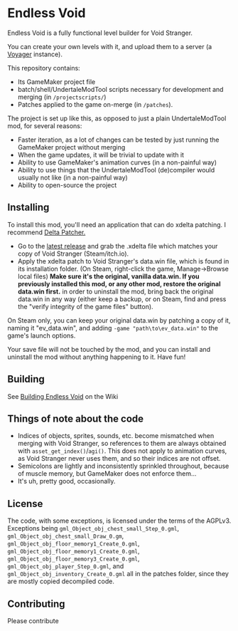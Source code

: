 # Endless Void
Endless Void is a fully functional level builder for Void Stranger. 

You can create your own levels with it, and upload them to a server (a [Voyager](https://github.com/hexfae/voyager) instance).

This repository contains:
- Its GameMaker project file
- batch/shell/UndertaleModTool scripts necessary for development and merging (in `/projectscripts/`)
- Patches applied to the game on-merge (in `/patches`).

The project is set up like this, as opposed to just a plain UndertaleModTool mod, for several reasons:
- Faster iteration, as a lot of changes can be tested by just running the GameMaker project without merging
- When the game updates, it will be trivial to update with it
- Ability to use GameMaker's animation curves (in a non-painful way)
- Ability to use things that the UndertaleModTool (de)compiler would usually not like (in a non-painful way)
- Ability to open-source the project

## Installing
To install this mod, you'll need an application that can do xdelta patching. I recommend [Delta Patcher.](https://www.romhacking.net/utilities/704/)

- Go to the [latest release](https://github.com/Skirlez/void-stranger-endless-void/releases/latest) and grab the .xdelta file which matches your copy of Void Stranger (Steam/itch.io).
- Apply the xdelta patch to Void Stranger's data.win file, which is found in its installation folder.  (On Steam, right-click the game, Manage->Browse local files) **Make sure it's the original, vanilla data.win. If you previously installed this mod, or any other mod, restore the original data.win first.** in order to uninstall the mod, bring back the original data.win in any way (either keep a backup, or on Steam, find and press the "verify integrity of the game files" button).


On Steam only, you can keep your original data.win by patching a copy of it, naming it "ev_data.win", and adding `-game "path\to\ev_data.win"` to the game's launch options.

Your save file will not be touched by the mod, and you can install and uninstall the mod without anything happening to it. Have fun!

## Building
See [Building Endless Void](https://github.com/Skirlez/void-stranger-endless-void/wiki/Building-Endless-Void) on the Wiki

## Things of note about the code
- Indices of objects, sprites, sounds, etc. become mismatched when merging with Void Stranger, so references to them are always obtained with `asset_get_index()`/`agi()`.
This does not apply to animation curves, as Void Stranger never uses them, and so their indices are not offset.
- Semicolons are lightly and inconsistently sprinkled throughout, because of muscle memory, but GameMaker does not enforce them...
- It's uh, pretty good, occasionally.

## License
The code, with some exceptions, is licensed under the terms of the AGPLv3.
Exceptions being `gml_Object_obj_chest_small_Step_0.gml`, `gml_Object_obj_chest_small_Draw_0.gm`, `gml_Object_obj_floor_memory1_Create_0.gml`, `gml_Object_obj_floor_memory1_Create_0.gml`, `gml_Object_obj_floor_memory3_Create_0.gml`, `gml_Object_obj_player_Step_0.gml`, and `gml_Object_obj_inventory_Create_0.gml`
all in the patches folder, since they are mostly copied decompiled code.

## Contributing
Please contribute
